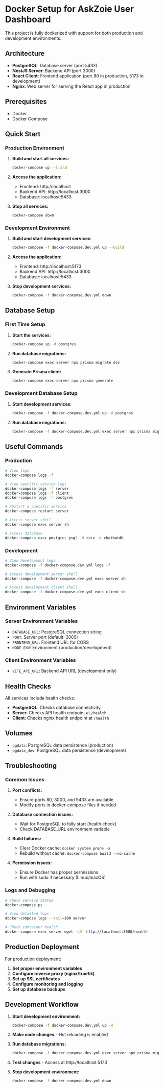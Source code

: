 # Docker Setup for AskZoie User Dashboard

This project is fully dockerized with support for both production and development environments.

## Architecture

- **PostgreSQL**: Database server (port 5433)
- **NestJS Server**: Backend API (port 3000)
- **React Client**: Frontend application (port 80 in production, 5173 in development)
- **Nginx**: Web server for serving the React app in production

## Prerequisites

- Docker
- Docker Compose

## Quick Start

### Production Environment

1. **Build and start all services:**
   ```bash
   docker-compose up --build
   ```

2. **Access the application:**
   - Frontend: http://localhost
   - Backend API: http://localhost:3000
   - Database: localhost:5433

3. **Stop all services:**
   ```bash
   docker-compose down
   ```

### Development Environment

1. **Build and start development services:**
   ```bash
   docker-compose -f docker-compose.dev.yml up --build
   ```

2. **Access the application:**
   - Frontend: http://localhost:5173
   - Backend API: http://localhost:3000
   - Database: localhost:5433

3. **Stop development services:**
   ```bash
   docker-compose -f docker-compose.dev.yml down
   ```

## Database Setup

### First Time Setup

1. **Start the services:**
   ```bash
   docker-compose up -d postgres
   ```

2. **Run database migrations:**
   ```bash
   docker-compose exec server npx prisma migrate dev
   ```

3. **Generate Prisma client:**
   ```bash
   docker-compose exec server npx prisma generate
   ```

### Development Database Setup

1. **Start development services:**
   ```bash
   docker-compose -f docker-compose.dev.yml up -d postgres
   ```

2. **Run database migrations:**
   ```bash
   docker-compose -f docker-compose.dev.yml exec server npx prisma migrate dev
   ```

## Useful Commands

### Production

```bash
# View logs
docker-compose logs -f

# View specific service logs
docker-compose logs -f server
docker-compose logs -f client
docker-compose logs -f postgres

# Restart a specific service
docker-compose restart server

# Access server shell
docker-compose exec server sh

# Access database
docker-compose exec postgres psql -U zoie -d chatbotdb
```

### Development

```bash
# View development logs
docker-compose -f docker-compose.dev.yml logs -f

# Access development server shell
docker-compose -f docker-compose.dev.yml exec server sh

# Access development client shell
docker-compose -f docker-compose.dev.yml exec client sh
```

## Environment Variables

### Server Environment Variables

- `DATABASE_URL`: PostgreSQL connection string
- `PORT`: Server port (default: 3000)
- `FRONTEND_URL`: Frontend URL for CORS
- `NODE_ENV`: Environment (production/development)

### Client Environment Variables

- `VITE_API_URL`: Backend API URL (development only)

## Health Checks

All services include health checks:

- **PostgreSQL**: Checks database connectivity
- **Server**: Checks API health endpoint at `/health`
- **Client**: Checks nginx health endpoint at `/health`

## Volumes

- `pgdata`: PostgreSQL data persistence (production)
- `pgdata_dev`: PostgreSQL data persistence (development)

## Troubleshooting

### Common Issues

1. **Port conflicts:**
   - Ensure ports 80, 3000, and 5433 are available
   - Modify ports in docker-compose files if needed

2. **Database connection issues:**
   - Wait for PostgreSQL to fully start (health check)
   - Check DATABASE_URL environment variable

3. **Build failures:**
   - Clear Docker cache: `docker system prune -a`
   - Rebuild without cache: `docker-compose build --no-cache`

4. **Permission issues:**
   - Ensure Docker has proper permissions
   - Run with sudo if necessary (Linux/macOS)

### Logs and Debugging

```bash
# Check service status
docker-compose ps

# View detailed logs
docker-compose logs --tail=100 server

# Check container health
docker-compose exec server wget -qO- http://localhost:3000/health
```

## Production Deployment

For production deployment:

1. **Set proper environment variables**
2. **Configure reverse proxy (nginx/traefik)**
3. **Set up SSL certificates**
4. **Configure monitoring and logging**
5. **Set up database backups**

## Development Workflow

1. **Start development environment:**
   ```bash
   docker-compose -f docker-compose.dev.yml up -d
   ```

2. **Make code changes** - Hot reloading is enabled

3. **Run database migrations:**
   ```bash
   docker-compose -f docker-compose.dev.yml exec server npx prisma migrate dev
   ```

4. **Test changes** - Access at http://localhost:5173

5. **Stop development environment:**
   ```bash
   docker-compose -f docker-compose.dev.yml down
   ```
